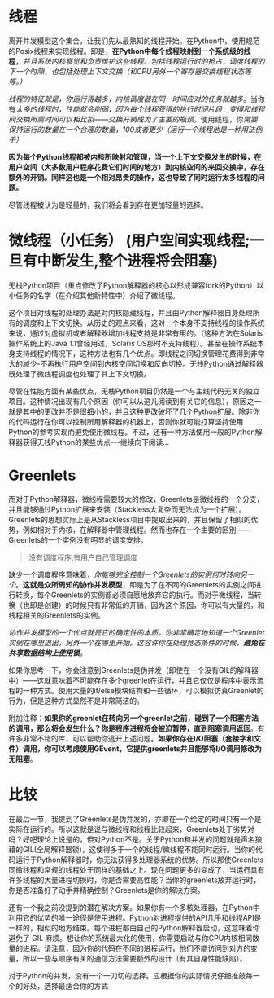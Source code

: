 # 线程

离开并发模型这个集合，让我们先从最熟知的线程开始。在Python中，使用规范的Posix线程来实现线程。即是，**在Python中每个线程映射到一个系统级的线程**，*并且系统内核察觉和负责维护这些线程。包括线程运行时的抢占，调度线程的下一个时隙，也包括处理上下文交换（和CPU另外一个寄存器交换线程状态等等。）*

*线程的特征就是，你运行得越多，内核调度器在同一时间应对的任务就越多*。当你有*太多的线程时，性能就会削弱，因为每个线程获得的执行时间片段，变得和线程间交换所需时间可以相比拟——交换开销成为了主要的瓶颈*。使用线程，你*需要保持运行的数量在一个合理的数量，100或者更少（运行一个线程池是一种用法例子）*

**因为每个Python线程都被内核所映射和管理，当一个上下文交换发生的时候，在用户空间（大多数用户程序花费它们时间的地方）到内核空间的来回交换中，存在额外的开销。同样这也是一个相对昂贵的操作，这也导致了同时运行太多线程的问题。**

尽管线程被认为是轻量的，我们将会看到存在更加轻量的选择。

# 微线程（小任务） (用户空间实现线程;一旦有中断发生,整个进程将会阻塞)


无栈Python项目（重点修改了Python解释器的核心以形成兼容fork的Python）以小任务的名字（在介绍其他新特性中）介绍了微线程。

这个项目对线程的处理办法是对内核隐藏线程，并且由Python解释器自身处理所有的调度和上下文切换。从历史的观点来看，这对一个本身不支持线程的操作系统来说，通过对虚拟机或者解释器增加线程支持是非常有用的。（这种方法在Solaris 操作系统上的Java 1.1曾经用过，Solaris OS那时不支持线程）。甚至在操作系统本身支持线程的情况下，这种方法也有几个优点。即线程之间切换管理花费得到非常大的减少-不再执行用户空间到内核空间切换和反向切换。无栈Python通过解释器既处理了微线程调度也处理了其上下文切换。

尽管在性能方面有某些优点，无栈Python项目仍然是一个与主线代码无关的独立项目。这种情况出现有几个原因（你可以从这儿阅读到有关它的信息），原因之一就是其中的更改并不是很细小的，并且这种更改破坏了几个Python扩展。除非你的代码运行在你可以控制所用解释器的机器上，否则你就可能打算坚持使用Python的参考实现而避免使用微线程。不过，还有一种方法使用一般的Python解释器获得无栈Python的某些优点---继续向下阅读...

# Greenlets

而对于Python解释器，微线程需要较大的修改，Greenlets是微线程的一个分支，并且能够通过Python扩展来安装（Stackless太复杂而无法成为一个扩展）。Greenlets的思想实际上是从Stackless项目中提取出来的，并且保留了相似的优势，例如相对于内核，在解释器中管理线程。然而也存在一个主要的区别——Greenlets的一个实例没有明显的调度安排。

> 没有调度程序,有用户自己管理调度 

缺少一个调度程序意味着，*你能够完全控制一个Greenlets的实例何时转向另一个*。**这就是众所周知的协作并发模型**，即是为了在不同的Greenlets的实例之间进行转换，每个Greenlets的实例都必须自愿地放弃它的执行。而对于微线程，当转换（也即是创建）的时候只有非常低的开销，因为这个原因，你可以有大量的，和线程相关的Greenlets的实例。

*协作并发模型的一个优点就是它的确定性的本质。你非常确定地知道一个Greenlet实例在哪里退出，另外一个在哪里开始。这容许你在处理竞态条件的时候，**避免在共享数据结构上使用锁**。*

如果你思考一下，你会注意到Greenlets是伪并发（即使在一个没有GIL的解释器中）——这就意味着不可能存在多个greenlet在运行，并且它仅仅是程序中表示流程的一种方式。使用大量的if/else模块结构和一些循环，可以模拟仿真Greenlet的行为，但是这种方式显然不是非常简洁的。

附加注释：**如果你的greenlet在转向另一个greenlet之前，碰到了一个阻塞方法的调用，那么将会发生什么？你是程序进程将会被迫暂停，直到阻塞调用返回**。有许多非常不错的库，可以帮助你逃开上述问题。**如果你存在I/O阻塞（套接字和文件）调用，你可以考虑使用GEvent，它提供greenlets并且能够将I/O调用修改为无阻塞**。

# 比较

在最后一节，我提到了Greenlets是伪并发的，亦即在一个给定的时间只有一个是实际在运行的。所以这就是说与微线程和线程比较起来，Greenlets处于劣势对吗？好吧理论上说是的，但对Python不是。关于Python和并发的问题就是声名狼藉的GIL(全局解释器锁)，这使得多于一个的线程/微线程不能同时运行。当你的代码运行于Python解释器时，你无法获得多处理器系统的优势。所以那使Greenlets同微线程和常规的线程处于同样的基础之上。现在问题更多的变成了，当运行具有许多线程的大量进程切换时，你是否需要高性能？当你的greenlets放弃运行时，你是否准备好了动手并精确控制？Greenlets是你的解决方案。


还有一个我之前没提到的潜在解决方案。如果你有一个多核处理器，在Python中利用它的优势的唯一途径是使用进程。Python对进程提供的API几乎和线程API是一样的，相似的地方结束。每个进程都由自己的Python解释器启动，这意味着你避免了 GIL 麻烦。想让你的系统最大化的使用，你需要启动与你CPU内核相同数量的进程。请注意，因为你的代码在不同的进程运行，他们不能访问到对方的变量，所以一些与顺序有关的通信方法需要额外的设计（有其自身性能缺陷）。

对于Python的并发，没有一个一刀切的选择。应根据你的实际情况仔细推敲每一个的好处，选择最适合你的方式
